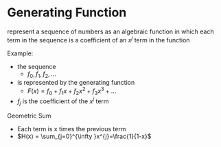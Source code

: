 # Generating Function
represent a sequence of numbers as an algebraic function in which each term in the sequence is a coefficient
of an $`x^{j}`$ term in the function  

Example:  
* the sequence  
  * $`f_{0},f_{1},f_{2},...`$   
* is represented by the generating function  
  * $`F(x) = f_{0} + f_{1}x + f_{2}x^2 + f_{3}x^3 + ...`$  
* $`f_{j}`$ is the coefficient of the $`x^j`$ term

Geometric Sum
* Each term is x times the previous term
* $`H(x) = \sum_{j=0}^{\infty }x^{j}=\frac{1}{1-x}`$
